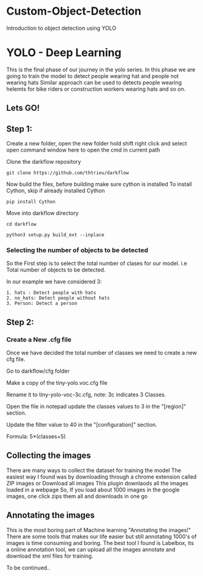 
# Custom-Object-Detection
Introduction to object detection using YOLO

# YOLO - Deep Learning
This is the final phase of our journey in the yolo series. 
In this phase we are going to train the model to detect people wearing hat and people not wearing hats
Similar approach can be used to detects people wearing helemts for bike riders or construction workers wearing hats and so on.

## Lets GO!

## Step 1:

Create a new folder, open the new folder hold shift right click and select open command window here to open the cmd in current path

Clone the darkflow repository
```
git clone https://github.com/thtrieu/darkflow
```
Now build the files, before building make sure cython is installed
To install Cython, skip if already installed Cython
```
pip install Cython
```
Move into darkflow directory
```
cd darkflow
```
```
python3 setup.py build_ext --inplace
```

### Selecting the number of objects to be detected
So the First step is to select the total number of clases for our model. i.e Total number of objects to be detected.

In our example we have considered 3:

```
1. hats : Detect people with hats
2. no_hats: Detect people without hats
3. Person: Detect a person
```

## Step 2:

### Create a New .cfg file
Once we have decided the total number of classes we need to create a new cfg file.

Go to darkflow/cfg folder 

Make a copy of the tiny-yolo.voc.cfg file 

Rename it to tiny-yolo-voc-3c.cfg, note: 3c indicates 3 Classes.

Open the file in notepad update the classes values to 3 in the "[region]" section.

Update the filter value to 40 in the "[configuration]" section.

Formula: 5*(classes+5) 

## Collecting the images

There are many ways to collect the dataset for training the model
The easiest way I found was by downloading through a chrome extension called ZIP images or Download all images
This plugin downlaods all the images loaded in a webpage
So, If you load about 1000 images in the google images, one click zips them all and downloads in one go

## Annotating the images

This is the most boring part of Machine learning "Annotating the images!"
There are some tools that makes our life easier but still annotating 1000's of images is time consuming and boring.
The best tool I found is Labelbox, its a online annotation tool, we can upload all the images annotate and download the xml files for training.


To be continued.. 



